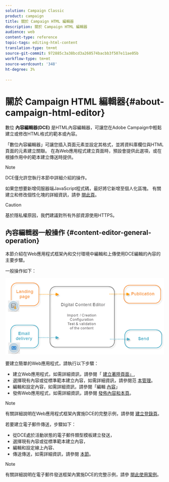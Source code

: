 ```yaml
---
solution: Campaign Classic
product: campaign
title: 關於 Campaign HTML 編輯器
description: 關於 Campaign HTML 編輯器
audience: web
content-type: reference
topic-tags: editing-html-content
translation-type: tm+mt
source-git-commit: 972885c3a38bcd3a260574bacbb3f507e11ae05b
workflow-type: tm+mt
source-wordcount: '348'
ht-degree: 3%

---
```



# 關於 Campaign HTML 編輯器{#about-campaign-html-editor}

數位 **內容編輯器(DCE)** 是HTML內容編輯器，可讓您在Adobe Campaign中輕鬆建立或修改HTML格式的範本或內容。

「數位內容編輯器」可讓您插入頁面元素並設定其格式，並將資料庫欄位與HTML頁面的元素建立關聯。 在為Web應用程式建立頁面時，預設會提供此選項，或在根據作用中的範本建立傳送時提供。

>[!NOTE]
>
>DCE僅允許您執行本節中詳細介紹的操作。
>
>如果您想要新增伺服器端JavaScript程式碼，最好將它新增至個人化區塊。 有關建立和修改個性化塊的詳細資訊，請參 [閱此頁](../../delivery/using/personalization-blocks.md)。

>[!CAUTION]
>
>基於隱私權原因，我們建議對所有外部資源使用HTTPS。

## 內容編輯器一般操作 {#content-editor-general-operation}

本節介紹在Web應用程式框架內和交付環境中編輯和上傳使用DCE編輯的內容的主要步驟。

一般操作如下：

![](assets/dce_schema.png)

要建立簡單的Web應用程式，請執行以下步驟：

* 建立Web應用程式，如需詳細資訊，請參閱「 [建立著陸頁面」](../../web/using/creating-a-landing-page.md),
* 選擇現有內容或從標準範本建立內容，如需詳細資訊，請參閱范 [本管理](../../web/using/template-management.md)。
* 編輯和設定內容，如需詳細資訊，請參閱「編輯 [內容](../../web/using/editing-content.md)」
* 發佈Web應用程式，如需詳細資訊，請參閱 [發佈內容](../../web/using/creating-a-landing-page.md#step-3---publishing-content)[和本頁](../../web/using/publishing-a-web-form.md#managing-web-forms-delivery-and-tracking)。

>[!NOTE]
>
>有關詳細說明在Web應用程式框架內實施DCE的完整示例，請參閱 [建立登錄頁](../../web/using/creating-a-landing-page.md)。

若要建立電子郵件傳送，步驟如下：

* 從DCE處於活動狀態的電子郵件類型模板建立發送，
* 選擇現有內容或從標準範本建立內容，
* 編輯和設定線上內容、
* 傳送傳送，如需詳細資訊，請參閱 [本節](../../delivery/using/steps-about-delivery-creation-steps.md)。

>[!NOTE]
>
>有關詳細說明在電子郵件發送框架內實施DCE的完整示例，請參 [閱此使用案例](../../web/using/use-case--creating-an-email-delivery.md)。

